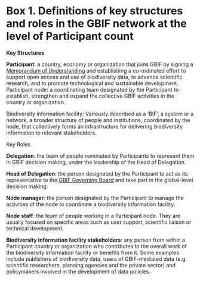 # Box 1. Definitions of key structures and roles in the GBIF network at the level of Participant count

**Key Structures** 

**Participant**: a country, economy or organization that joins GBIF by signing a [Memorandum of Understanding](https://www.gbif.org/document/80661) and establishing a co-ordinated effort to support open access and use of biodiversity data, to advance scientific research, and to promote technological and sustainable development. Participant node: a coordinating team designated by the Participant to establish, strengthen and expand the collective GBIF activities in the country or organization. 

Biodiversity information facility: Variously described as a ‘BIF’, a system or a network, a broader structure of people and institutions, coordinated by the node, that collectively forms an infrastructure for delivering biodiversity information to relevant stakeholders.  

Key Roles 

**Delegation**: the team of people nominated by Participants to represent them in GBIF decision making, under the leadership of the Head of Delegation. 

**Head of Delegation**: the person designated by the Participant to act as its representative to the [GBIF Governing Board](https://www.gbif.org/governance) and take part in the global-level decision making. 

**Node manager**: the person designated by the Participant to manage the activities of the node to coordinate a biodiversity information facility. 

**Node staff**: the team of people working in a Participant node. They are usually focused on specific areas such as user support, scientific liaison or technical development.  

**Biodiversity information facility stakeholders**: any person from within a Participant country or organization who contributes to the overall work of the biodiversity information facility or benefits from it. Some examples include publishers of biodiversity data, users of GBIF-mediated data \(e.g. scientific researchers, planning agencies and the private sector\) and policymakers involved in the development of data policies.

